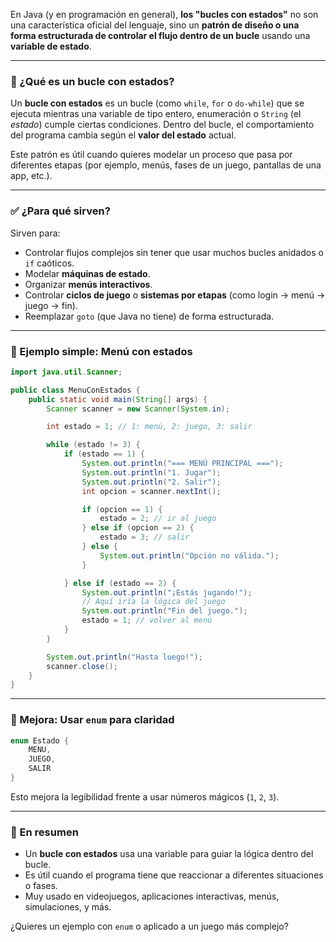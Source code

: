 En Java (y en programación en general), **los "bucles con estados"** no son una característica oficial del lenguaje, sino un **patrón de diseño o una forma estructurada de controlar el flujo dentro de un bucle** usando una **variable de estado**.

---

### 🔄 ¿Qué es un bucle con estados?

Un **bucle con estados** es un bucle (como `while`, `for` o `do-while`) que se ejecuta mientras una variable de tipo entero, enumeración o `String` (el *estado*) cumple ciertas condiciones.
Dentro del bucle, el comportamiento del programa cambia según el **valor del estado** actual.

Este patrón es útil cuando quieres modelar un proceso que pasa por diferentes etapas (por ejemplo, menús, fases de un juego, pantallas de una app, etc.).

---

### ✅ ¿Para qué sirven?

Sirven para:

* Controlar flujos complejos sin tener que usar muchos bucles anidados o `if` caóticos.
* Modelar **máquinas de estado**.
* Organizar **menús interactivos**.
* Controlar **ciclos de juego** o **sistemas por etapas** (como login → menú → juego → fin).
* Reemplazar `goto` (que Java no tiene) de forma estructurada.

---

### 🧠 Ejemplo simple: Menú con estados

```java
import java.util.Scanner;

public class MenuConEstados {
    public static void main(String[] args) {
        Scanner scanner = new Scanner(System.in);

        int estado = 1; // 1: menú, 2: juego, 3: salir

        while (estado != 3) {
            if (estado == 1) {
                System.out.println("=== MENÚ PRINCIPAL ===");
                System.out.println("1. Jugar");
                System.out.println("2. Salir");
                int opcion = scanner.nextInt();

                if (opcion == 1) {
                    estado = 2; // ir al juego
                } else if (opcion == 2) {
                    estado = 3; // salir
                } else {
                    System.out.println("Opción no válida.");
                }

            } else if (estado == 2) {
                System.out.println("¡Estás jugando!");
                // Aquí iría la lógica del juego
                System.out.println("Fin del juego.");
                estado = 1; // volver al menú
            }
        }

        System.out.println("Hasta luego!");
        scanner.close();
    }
}
```

---

### 🧩 Mejora: Usar `enum` para claridad

```java
enum Estado {
    MENU,
    JUEGO,
    SALIR
}
```

Esto mejora la legibilidad frente a usar números mágicos (`1`, `2`, `3`).

---

### 🧭 En resumen

* Un **bucle con estados** usa una variable para guiar la lógica dentro del bucle.
* Es útil cuando el programa tiene que reaccionar a diferentes situaciones o fases.
* Muy usado en videojuegos, aplicaciones interactivas, menús, simulaciones, y más.

¿Quieres un ejemplo con `enum` o aplicado a un juego más complejo?
